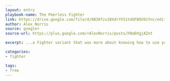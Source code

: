```yaml
---
layout: entry
playbook-name: The Peerless Fighter
link: https://drive.google.com/file/d/0B30fzv28XdrYVS1tdUFBOU9iYnc/edit
author: Alex Norris
source: google+
source-url: https://plus.google.com/+AlexNorris/posts/hNoDXgjAZnt

excerpt: ...a Fighter variant that was more about knowing how to use your gear than about being strong or having a special sword...

categories:
- fighter

tags:
- free
---
```

